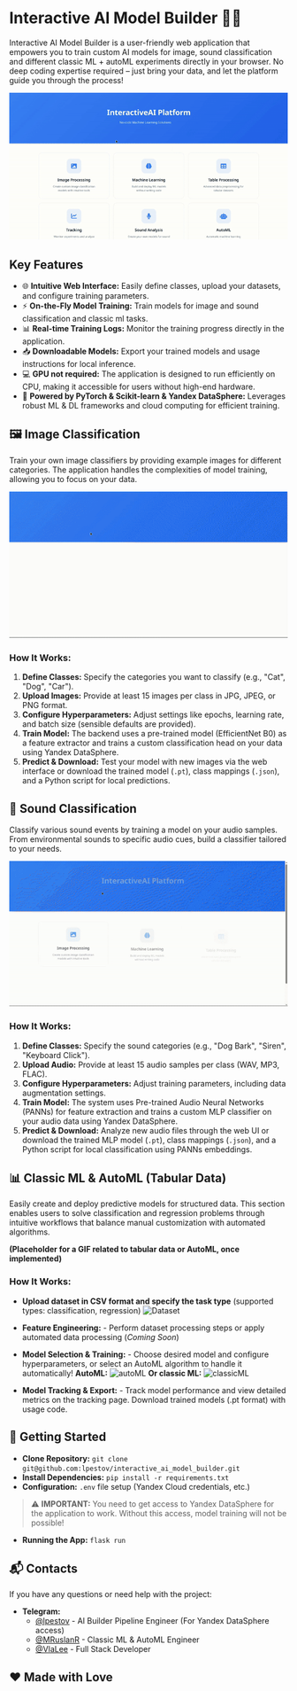 # Interactive AI Model Builder 🤖✨

Interactive AI Model Builder is a user-friendly web application that empowers you to train custom AI models for image, sound classification and different classic ML + autoML experiments directly in your browser. No deep coding expertise required – just bring your data, and let the platform guide you through the process!

![Demo](assets/demo_main.gif)

## Key Features

*   🌐 **Intuitive Web Interface:** Easily define classes, upload your datasets, and configure training parameters.
*   ⚡ **On-the-Fly Model Training:** Train models for image and sound classification and classic ml tasks.
*   📊 **Real-time Training Logs:** Monitor the training progress directly in the application.
*   📥 **Downloadable Models:** Export your trained models and usage instructions for local inference.
*   💻 **GPU not required:** The application is designed to run efficiently on CPU, making it accessible for users without high-end hardware.
*   🚀 **Powered by PyTorch & Scikit-learn & Yandex DataSphere:** Leverages robust ML & DL frameworks and cloud computing for efficient training.

## 🖼️ Image Classification

Train your own image classifiers by providing example images for different categories. The application handles the complexities of model training, allowing you to focus on your data.

![image_ai](assets/image_ai.gif)

### How It Works:

1.  **Define Classes:** Specify the categories you want to classify (e.g., "Cat", "Dog", "Car").
2.  **Upload Images:** Provide at least 15 images per class in JPG, JPEG, or PNG format.
3.  **Configure Hyperparameters:** Adjust settings like epochs, learning rate, and batch size (sensible defaults are provided).
4.  **Train Model:** The backend uses a pre-trained model (EfficientNet B0) as a feature extractor and trains a custom classification head on your data using Yandex DataSphere.
5.  **Predict & Download:** Test your model with new images via the web interface or download the trained model (`.pt`), class mappings (`.json`), and a Python script for local predictions.

## 🎵 Sound Classification

Classify various sound events by training a model on your audio samples. From environmental sounds to specific audio cues, build a classifier tailored to your needs.

![sound_ai](assets/sound_ai.gif)

### How It Works:

1.  **Define Classes:** Specify the sound categories (e.g., "Dog Bark", "Siren", "Keyboard Click").
2.  **Upload Audio:** Provide at least 15 audio samples per class (WAV, MP3, FLAC).
3.  **Configure Hyperparameters:** Adjust training parameters, including data augmentation settings.
4.  **Train Model:** The system uses Pre-trained Audio Neural Networks (PANNs) for feature extraction and trains a custom MLP classifier on your audio data using Yandex DataSphere.
5.  **Predict & Download:** Analyze new audio files through the web UI or download the trained MLP model (`.pt`), class mappings (`.json`), and a Python script for local classification using PANNs embeddings.

## 📊 Classic ML & AutoML (Tabular Data)

Easily create and deploy predictive models for structured data. This section enables users to solve classification and regression problems through intuitive workflows that balance manual customization with automated algorithms.

**(Placeholder for a GIF related to tabular data or AutoML, once implemented)**

### How It Works:

*   **Upload dataset in CSV format and specify the task type** (supported types: classification, regression)
    ![Dataset](assets/datasets.gif)

*   **Feature Engineering:** - Perform dataset processing steps or apply automated data processing  (*Coming Soon*)
*   **Model Selection & Training:** - Choose desired model and configure hyperparameters, or select an AutoML algorithm to handle it automatically!
**AutoML:**
![autoML](assets/autoML.gif)
**Or classic ML:**
![classicML](assets/classicML.gif)
*  **Model Tracking & Export:** - Track model performance and view detailed metrics on the tracking page. Download trained models (.pt format) with usage code.


## 🚀 Getting Started

*   **Clone Repository:** `git clone git@github.com:lpestov/interactive_ai_model_builder.git`
*   **Install Dependencies:** `pip install -r requirements.txt`
*   **Configuration:** `.env` file setup (Yandex Cloud credentials, etc.)
> ⚠️ **IMPORTANT:** You need to get access to Yandex DataSphere for the application to work. Without this access, model training will not be possible!
*   **Running the App:** `flask run`

## 📬 Contacts

If you have any questions or need help with the project:

* **Telegram:**
    * [@lpestov](https://t.me/KersolWIs) - AI Builder Pipeline Engineer (For Yandex DataSphere access)
    * [@MRuslanR](https://t.me/Whoisaltyn) - Classic ML & AutoML Engineer
    * [@VlaLee](https://t.me/v7lee) - Full Stack Developer

## ❤️ Made with Love
